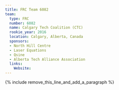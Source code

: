 ```yaml
---
title: FRC Team 6082
team:
  type: FRC
  number: 6082
  name: Calgary Tech Coalition (CTC)
  rookie_year: 2016
  location: Calgary, Alberta, Canada
  sponsors:
  - North Hill Centre
  - Laser Equations
  - Qsine
  - Alberta Tech Alliance Association
  links:
    Website:
---
```


{% include remove_this_line_and_add_a_paragraph %}